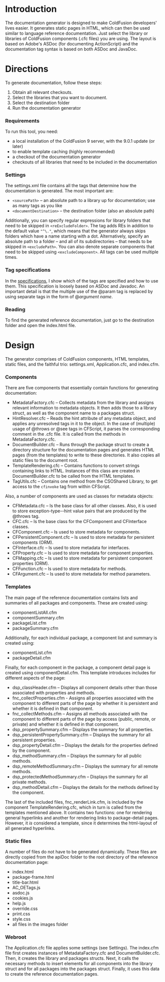 # Introduction

The documentation generator is designed to make ColdFusion developers' lives easier. It generates static pages in HTML, which can then be used similar to language reference documentation. Just select the library or libraries of ColdFusion components (.cfc files) you are using.
The layout is based on Adobe's ASDoc (for documenting ActionScript) and the documentation tag syntax is based on both ASDoc and JavaDoc.

# Directions

To generate documentation, follow these steps:

  1. Obtain all relevant checkouts.
  2. Select the libraries that you want to document.
  3. Select the destination folder
  4. Run the documentation generator

### Requirements

To run this tool, you need:

  * a local installation of the ColdFusion 9 server, with the 9.0.1 update (or later)
  * to enable template caching (highly recommended)
  * a checkout of the documentation generator
  * checkouts of all libraries that need to be included in the documentation

### Settings

The settings.xml file contains all the tags that determine how the documentation is generated. The most important are:

  * `<sourcePath>` – an absolute path to a library up for documentation; use as many tags as you like
  * `<documentDestination>` – the destination folder (also an absolute path)

Additionally, you can specify regular expressions for library folders that need to be skipped in `<reExcludeFolder>`. The tag adds REs in addition to the default value `"^\."`, which means that the generator always skips folders which have a name starting with a dot. Alternatively, specify an absolute path to a folder – and all of its subdirectories – that needs to be skipped in `<excludePath>`. You can also denote separate components that need to be skipped using `<excludeComponent>`. All tags can be used multiple times.

### Tag specifications

In the [specifications][1], I show which of the tags are specified and how to use them. This specification is loosely based on ASDoc and Javadoc. An important detail is that the multiple use of the @param tag is replaced by using separate tags in the form of @_argument name_.

### Reading

To find the generated reference documentation, just go to the destination folder and open the index.html file.

# Design

The generator comprises of ColdFusion components, HTML templates, static files, and the faithful trio: settings.xml, Application.cfc, and index.cfm.

### Components

There are five components that essentially contain functions for generating documentation:

  * MetadataFactory.cfc – Collects metadata from the library and assigns relevant information to metadata objects. It then adds those to a library struct, as well as the component name to a packages struct.
  * HintResolver.cfc – Reads the hint attribute of any metadata object, and applies any unresolved tags in it to the object. In the case of (multiple) usage of @throws or @see tags in CFScript, it parses the corresponding comment in the .cfc file. It is called from the methods in MetadataFactory.cfc.
  * DocumentBuilder.cfc – Runs through the package struct to create a directory structure for the documentation pages and generates HTML pages (from the templates) to write to these directories. It also copies all static files to the document root.
  * TemplateRendering.cfc – Contains functions to convert strings containing links to HTML. Instances of this class are created in DocumentBuilder.cfc to be called from the HTML templates.
  * TagUtils.cfc – Contains one method from the CSOShared Library, to get access to the `cfinvoke` tag from within CFScript.

Also, a number of components are used as classes for metadata objects:

  * CFMetadata.cfc – Is the base class for all other classes. Also, it is used to store exception-type--hint value pairs that are produced by the @throws tag.
  * CFC.cfc – Is the base class for the CFComponent and CFInterface classes.
  * CFComponent.cfc – Is used to store metadata for components.
  * CFPersistentComponent.cfc – Is used to store metadata for persistent components (ORM).
  * CFInterface.cfc – Is used to store metadata for interfaces.
  * CFProperty.cfc – Is used to store metadata for component properties.
  * CFMapping.cfc – Is used to store metadata for persistent component properties (ORM).
  * CFFunction.cfc – Is used to store metadata for methods.
  * CFArgument.cfc – Is used to store metadata for method parameters.

### Templates

The main page of the reference documentation contains lists and summaries of all packages and components. These are created using:

  * componentListAll.cfm
  * componentSummary.cfm
  * packageList.cfm
  * packageSummary.cfm

Additionally, for each individual package, a component list and summary is created using:

  * componentList.cfm
  * packageDetail.cfm

Finally, for each component in the package, a component detail page is created using componentDetail.cfm. This template introduces includes for different aspects of the page:

  * dsp_classHeader.cfm – Displays all component details other than those associated with properties and methods.
  * fnc_collectProperties.cfm - Assigns all properties associated with the component to different parts of the page by whether it is persistent and whether it is defined in that component.
  * fnc_collectMethods.cfm – Assigns all methods associated with the component to different parts of the page by access (public, remote, or private) and whether it is defined in that component.
  * dsp_propertySummary.cfm – Displays the summary for all properties.
  * dsp_persistentPropertySummary.cfm – Displays the summary for all persistent properties.
  * dsp_propertyDetail.cfm – Displays the details for the properties defined by the component.
  * dsp_methodSummary.cfm – Displays the summary for all public methods.
  * dsp_remoteMethodSummary.cfm – Displays the summary for all remote methods.
  * dsp_protectedMethodSummary.cfm – Displays the summary for all private methods.
  * dsp_methodDetail.cfm – Displays the details for the methods defined by the component.

The last of the included files, fnc_renderLink.cfm, is included by the component TemplateRendering.cfc, which in turn is called from the templates mentioned above. It contains two functions: one for rendering general hyperlinks and another for rendering links to package-detail pages. However, it _is_ considered a template, since it determines the html-layout of all generated hyperlinks.

### Static files

A number of files do not have to be generated dynamically. These files are directly copied from the apiDoc folder to the root directory of the reference documentation page:

  * index.html
  * package-frame.html
  * title-bar.html
  * AC_OETags.js
  * asdoc.js
  * cookies.js
  * help.js
  * override.css
  * print.css
  * style.css
  * all files in the images folder

### Webroot

The Application.cfc file applies some settings (see Settings). The index.cfm file first creates instances of MetadataFactory.cfc and DocumentBuilder.cfc. Then, it creates the library and packages structs. Next, it calls the necessary methods to insert elements for all components into the library struct and for all packages into the packages struct. Finally, it uses this data to create the reference documentation pages.

   [1]: ColdFusion%20Tag%20Specifications.md
